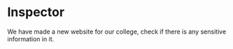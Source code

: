 # Inspector
We have made a new website for our college, check if there is any sensitive information in it.
